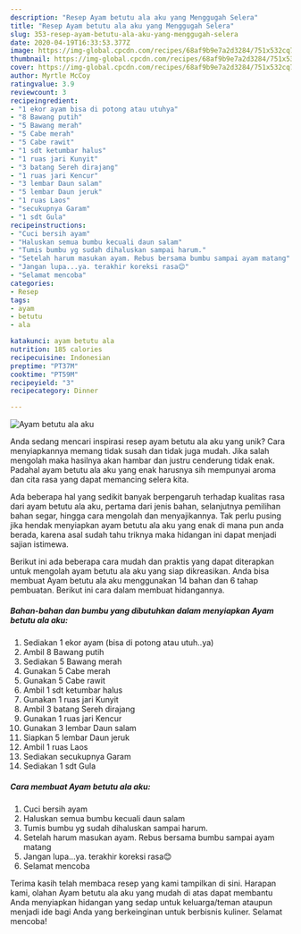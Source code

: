 ```yaml
---
description: "Resep Ayam betutu ala aku yang Menggugah Selera"
title: "Resep Ayam betutu ala aku yang Menggugah Selera"
slug: 353-resep-ayam-betutu-ala-aku-yang-menggugah-selera
date: 2020-04-19T16:33:53.377Z
image: https://img-global.cpcdn.com/recipes/68af9b9e7a2d3284/751x532cq70/ayam-betutu-ala-aku-foto-resep-utama.jpg
thumbnail: https://img-global.cpcdn.com/recipes/68af9b9e7a2d3284/751x532cq70/ayam-betutu-ala-aku-foto-resep-utama.jpg
cover: https://img-global.cpcdn.com/recipes/68af9b9e7a2d3284/751x532cq70/ayam-betutu-ala-aku-foto-resep-utama.jpg
author: Myrtle McCoy
ratingvalue: 3.9
reviewcount: 3
recipeingredient:
- "1 ekor ayam bisa di potong atau utuhya"
- "8 Bawang putih"
- "5 Bawang merah"
- "5 Cabe merah"
- "5 Cabe rawit"
- "1 sdt ketumbar halus"
- "1 ruas jari Kunyit"
- "3 batang Sereh dirajang"
- "1 ruas jari Kencur"
- "3 lembar Daun salam"
- "5 lembar Daun jeruk"
- "1 ruas Laos"
- "secukupnya Garam"
- "1 sdt Gula"
recipeinstructions:
- "Cuci bersih ayam"
- "Haluskan semua bumbu kecuali daun salam"
- "Tumis bumbu yg sudah dihaluskan sampai harum."
- "Setelah harum masukan ayam. Rebus bersama bumbu sampai ayam matang"
- "Jangan lupa...ya. terakhir koreksi rasa😊"
- "Selamat mencoba"
categories:
- Resep
tags:
- ayam
- betutu
- ala

katakunci: ayam betutu ala 
nutrition: 185 calories
recipecuisine: Indonesian
preptime: "PT37M"
cooktime: "PT59M"
recipeyield: "3"
recipecategory: Dinner

---
```



![Ayam betutu ala aku](https://img-global.cpcdn.com/recipes/68af9b9e7a2d3284/751x532cq70/ayam-betutu-ala-aku-foto-resep-utama.jpg)

Anda sedang mencari inspirasi resep ayam betutu ala aku yang unik? Cara menyiapkannya memang tidak susah dan tidak juga mudah. Jika salah mengolah maka hasilnya akan hambar dan justru cenderung tidak enak. Padahal ayam betutu ala aku yang enak harusnya sih mempunyai aroma dan cita rasa yang dapat memancing selera kita.

Ada beberapa hal yang sedikit banyak berpengaruh terhadap kualitas rasa dari ayam betutu ala aku, pertama dari jenis bahan, selanjutnya pemilihan bahan segar, hingga cara mengolah dan menyajikannya. Tak perlu pusing jika hendak menyiapkan ayam betutu ala aku yang enak di mana pun anda berada, karena asal sudah tahu triknya maka hidangan ini dapat menjadi sajian istimewa.




Berikut ini ada beberapa cara mudah dan praktis yang dapat diterapkan untuk mengolah ayam betutu ala aku yang siap dikreasikan. Anda bisa membuat Ayam betutu ala aku menggunakan 14 bahan dan 6 tahap pembuatan. Berikut ini cara dalam membuat hidangannya.

<!--inarticleads1-->

##### Bahan-bahan dan bumbu yang dibutuhkan dalam menyiapkan Ayam betutu ala aku:

1. Sediakan 1 ekor ayam (bisa di potong atau utuh..ya)
1. Ambil 8 Bawang putih
1. Sediakan 5 Bawang merah
1. Gunakan 5 Cabe merah
1. Gunakan 5 Cabe rawit
1. Ambil 1 sdt ketumbar halus
1. Gunakan 1 ruas jari Kunyit
1. Ambil 3 batang Sereh dirajang
1. Gunakan 1 ruas jari Kencur
1. Gunakan 3 lembar Daun salam
1. Siapkan 5 lembar Daun jeruk
1. Ambil 1 ruas Laos
1. Sediakan secukupnya Garam
1. Sediakan 1 sdt Gula




<!--inarticleads2-->

##### Cara membuat Ayam betutu ala aku:

1. Cuci bersih ayam
1. Haluskan semua bumbu kecuali daun salam
1. Tumis bumbu yg sudah dihaluskan sampai harum.
1. Setelah harum masukan ayam. Rebus bersama bumbu sampai ayam matang
1. Jangan lupa...ya. terakhir koreksi rasa😊
1. Selamat mencoba




Terima kasih telah membaca resep yang kami tampilkan di sini. Harapan kami, olahan Ayam betutu ala aku yang mudah di atas dapat membantu Anda menyiapkan hidangan yang sedap untuk keluarga/teman ataupun menjadi ide bagi Anda yang berkeinginan untuk berbisnis kuliner. Selamat mencoba!

